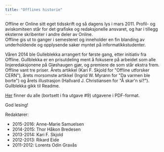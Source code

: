 ```yaml
---
title: "Offlines historie"
---
```


Offline er Online sitt eget tidsskrift og så dagens lys i mars 2011. Profil- og aviskomiteen står for det grafiske og redaksjonelle ansvaret, og har i tillegg eksterne skribenter i andre deler av Online.  
Offline gis ut to ganger i semesteret og inneholder en fin blanding av underholdende og opplysende saker myntet på informatikkstudenter.

Våren 2014 ble Gulleblekka arrangert for første gang, etter initiativ fra Offline. Gullblekka er en prisutdeling ment å fokusere på arbeidet som alle linjeredaksjonene på Gløshaugen gjør, og premiere de som står ekstra frem. Offline vant tre priser. Årets artikkel (Kari F. Skjold for "Offline utforsker CERN"), årets morsomste artikkel (Ingrid W. Myrann for "Da varmen ble borte") og årets illustrasjon (Hallvard J. Christiansen for "Å skar'n si?"). Gullblekka gikk til Readme.

[Her](http://online.ntnu.no/offline) finner du alle (bortsett i fra utgave #9) utgavene i PDF-format.

God lesing!

Redaktører:

- 2015-2016: Anne-Marie Samuelsen
- 2014-2015: Thor Håkon Bredesen
- 2013-2014: Kari F. Skjold
- 2012-2013: Rikard Eide
- 2011-2012: Lorents Odin Gravås
